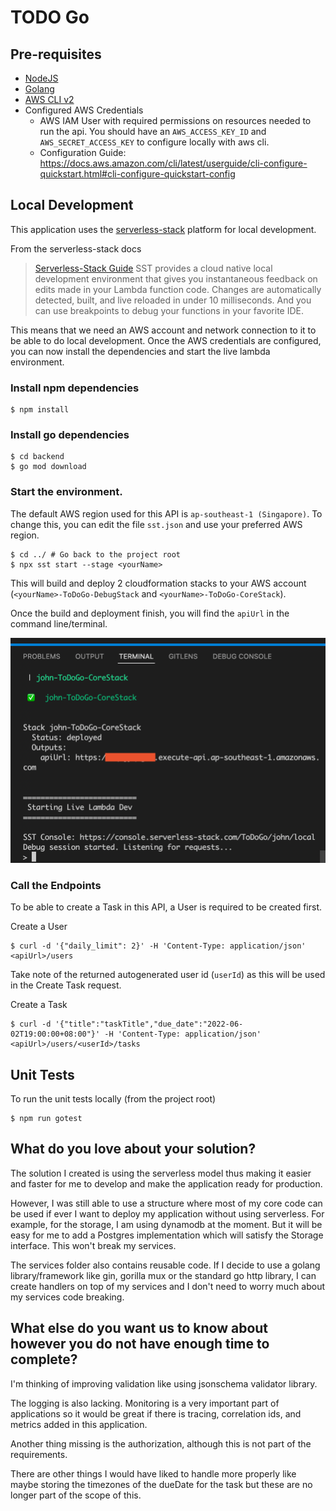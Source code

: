 # TODO Go

## Pre-requisites

- [NodeJS](https://nodejs.org/en/download/)
- [Golang](https://go.dev/dl/)
- [AWS CLI v2](https://docs.aws.amazon.com/cli/latest/userguide/install-cliv2.html)
- Configured AWS Credentials
  - AWS IAM User with required permissions on resources needed to run the api. You should have an `AWS_ACCESS_KEY_ID` and `AWS_SECRET_ACCESS_KEY` to configure locally with aws cli.
  - Configuration Guide: https://docs.aws.amazon.com/cli/latest/userguide/cli-configure-quickstart.html#cli-configure-quickstart-config

## Local Development

This application uses the [serverless-stack](https://serverless-stack.com) platform for local development.

From the serverless-stack docs

> [Serverless-Stack Guide](./docs/sst.md) SST provides a cloud native local development environment that gives you instantaneous feedback on edits made in your Lambda function code. Changes are automatically detected, built, and live reloaded in under 10 milliseconds. And you can use breakpoints to debug your functions in your favorite IDE.

This means that we need an AWS account and network connection to it to be able to do local development.
Once the AWS credentials are configured, you can now install the dependencies and start the live lambda environment.

### Install npm dependencies

    $ npm install

### Install go dependencies

    $ cd backend
    $ go mod download

### Start the environment.

The default AWS region used for this API is `ap-southeast-1 (Singapore)`. To change this, you can edit the file `sst.json` and use your preferred AWS region.

    $ cd ../ # Go back to the project root
    $ npx sst start --stage <yourName>

This will build and deploy 2 cloudformation stacks to your AWS account (`<yourName>-ToDoGo-DebugStack` and `<yourName>-ToDoGo-CoreStack`).

Once the build and deployment finish, you will find the `apiUrl` in the command line/terminal.

![API URL](./docs/apiUrl.png "API URL")

### Call the Endpoints

To be able to create a Task in this API, a User is required to be created first.

Create a User

    $ curl -d '{"daily_limit": 2}' -H 'Content-Type: application/json' <apiUrl>/users

Take note of the returned autogenerated user id (`userId`) as this will be used in the Create Task request.

Create a Task

    $ curl -d '{"title":"taskTitle","due_date":"2022-06-02T19:00:00+08:00"}' -H 'Content-Type: application/json' <apiUrl>/users/<userId>/tasks

## Unit Tests

To run the unit tests locally (from the project root)

    $ npm run gotest

## What do you love about your solution?

The solution I created is using the serverless model thus making it easier and faster for me to develop and make the application ready for production.

However, I was still able to use a structure where most of my core code can be used if ever I want to deploy my application without using serverless. For example, for the storage, I am using dynamodb at the moment. But it will be easy for me to add a Postgres implementation which will satisfy the Storage interface. This won't break my services.

The services folder also contains reusable code. If I decide to use a golang library/framework like gin, gorilla mux or the standard go http library, I can create handlers on top of my services and I don't need to worry much about my services code breaking.

## What else do you want us to know about however you do not have enough time to complete?

I'm thinking of improving validation like using jsonschema validator library.

The logging is also lacking. Monitoring is a very important part of applications so it would be great if there is tracing, correlation ids, and metrics added in this application.

Another thing missing is the authorization, although this is not part of the requirements.

There are other things I would have liked to handle more properly like maybe storing the timezones of the dueDate for the task but these are no longer part of the scope of this.
